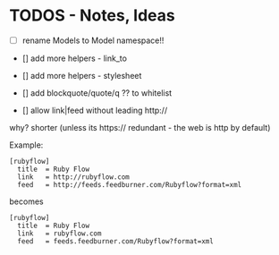 # TODOS - Notes, Ideas

- [ ]  rename Models to Model namespace!!

- [] add more helpers - link_to
- [] add more helpers - stylesheet

- [] add blockquote/quote/q ?? to whitelist

- [] allow link|feed   without leading http://

why?  shorter (unless its https:// redundant - the web is http by default)

Example:

~~~
[rubyflow]
  title  = Ruby Flow
  link   = http://rubyflow.com
  feed   = http://feeds.feedburner.com/Rubyflow?format=xml
~~~~

becomes

~~~
[rubyflow]
  title  = Ruby Flow
  link   = rubyflow.com
  feed   = feeds.feedburner.com/Rubyflow?format=xml
~~~
